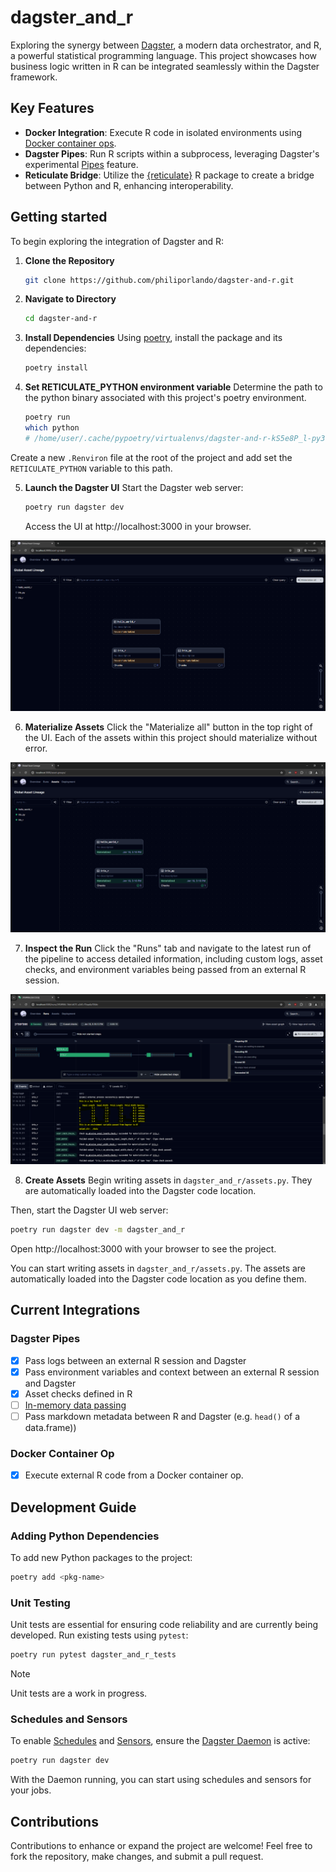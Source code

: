 # dagster_and_r

Exploring the synergy between [Dagster](https://dagster.io/), a modern data orchestrator, and R, a powerful statistical programming language. This project showcases how business logic written in R can be integrated seamlessly within the Dagster framework. 

## Key Features

- **Docker Integration**: Execute R code in isolated environments using [Docker container ops](https://docs.dagster.io/_apidocs/libraries/dagster-docker).
- **Dagster Pipes**: Run R scripts within a subprocess, leveraging Dagster's experimental [Pipes](https://docs.dagster.io/_apidocs/pipes#pipes) feature.
- **Reticulate Bridge**: Utilize the [{reticulate}](https://rstudio.github.io/reticulate/) R package to create a bridge between Python and R, enhancing interoperability.

## Getting started

To begin exploring the integration of Dagster and R:

1. **Clone the Repository**
   ```bash
   git clone https://github.com/philiporlando/dagster-and-r.git
   ```
2. **Navigate to Directory**
   ```bash
   cd dagster-and-r
   ```
3. **Install Dependencies**
   Using [poetry](https://python-poetry.org/), install the package and its dependencies:
   ```bash
   poetry install
   ```

4. **Set RETICULATE_PYTHON environment variable** 
Determine the path to the python binary associated with this project's poetry environment.
   ```bash
   poetry run
   which python
   # /home/user/.cache/pypoetry/virtualenvs/dagster-and-r-kS5e8P_l-py3.10/bin/python
   ```
Create a new `.Renviron` file at the root of the project and add set the `RETICULATE_PYTHON` variable to this path.

5. **Launch the Dagster UI**
   Start the Dagster web server:
   ```bash
   poetry run dagster dev
   ```
   Access the UI at http://localhost:3000 in your browser.

![Dagster UI Never Materialized](./img/dagster-ui-never-materialized.PNG)

6. **Materialize Assets** 
   Click the "Materialize all" button in the top right of the UI. Each of the assets within this project should materialize without error. 

![Dagster UI Materialized](./img/dagster-ui-materialized.PNG)   

7. **Inspect the Run**
   Click the "Runs" tab and navigate to the latest run of the pipeline to access detailed information, including custom logs, asset checks, and environment variables being passed from an external R session.

![Dagster UI Run](./img/dagster-ui-run-highlights.PNG)   

8. **Create Assets**
   Begin writing assets in `dagster_and_r/assets.py`. They are automatically loaded into the Dagster code location.


Then, start the Dagster UI web server:

```bash
poetry run dagster dev -m dagster_and_r
```

Open http://localhost:3000 with your browser to see the project.

You can start writing assets in `dagster_and_r/assets.py`. The assets are automatically loaded into the Dagster code location as you define them.

## Current Integrations

### Dagster Pipes

- [x] Pass logs between an external R session and Dagster
- [x] Pass environment variables and context between an external R session and Dagster
- [x] Asset checks defined in R
- [ ] [In-memory data passing](https://github.com/dagster-io/dagster/discussions/18972#discussioncomment-8113649) 
- [ ] Pass markdown metadata between R and Dagster (e.g. `head()` of a data.frame))

### Docker Container Op

- [x] Execute external R code from a Docker container op. 

## Development Guide

### Adding Python Dependencies
To add new Python packages to the project:
```bash
poetry add <pkg-name>
```

### Unit Testing
Unit tests are essential for ensuring code reliability and are currently being developed. Run existing tests using `pytest`:
```bash
poetry run pytest dagster_and_r_tests
```
> [!NOTE]
> Unit tests are a work in progress.

### Schedules and Sensors
To enable [Schedules](https://docs.dagster.io/concepts/partitions-schedules-sensors/schedules) and [Sensors](https://docs.dagster.io/concepts/partitions-schedules-sensors/sensors), ensure the [Dagster Daemon](https://docs.dagster.io/deployment/dagster-daemon) is active:
```bash
poetry run dagster dev
```
With the Daemon running, you can start using schedules and sensors for your jobs.

## Contributions
Contributions to enhance or expand the project are welcome! Feel free to fork the repository, make changes, and submit a pull request.
